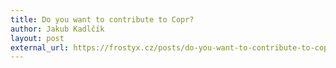 ```yaml
---
title: Do you want to contribute to Copr?
author: Jakub Kadlčík
layout: post
external_url: https://frostyx.cz/posts/do-you-want-to-contribute-to-copr
---
```

